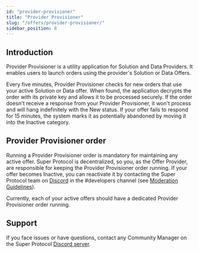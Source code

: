 ```yaml
---
id: "provider-provisioner"
title: "Provider Provisioner"
slug: "/offers/provider-provisioner/"
sidebar_position: 8
---
```


## Introduction

Provider Provisioner is a utility application for Solution and Data Providers. It enables users to launch orders using the provider's Solution or Data Offers.

Every five minutes, Provider Provisioner checks for new orders that use your active Solution or Data offer. When found, the application decrypts the order with its private key and allows it to be processed securely. If the order doesn't receive a response from your Provider Provisioner, it won't process and will hang indefinitely with the New status. If your offer fails to respond for 15 minutes, the system marks it as potentially abandoned by moving it into the Inactive category.

## Provider Provisioner order

Running a Provider Provisioner order is mandatory for maintaining any active offer. Super Protocol is decentralized, so you, as the Offer Provider, are responsible for keeping the Provider Provisioner order running. If your offer becomes Inactive, you can reactivate it by contacting the Super Protocol team on [Discord](https://discord.gg/superprotocol) in the #developers channel (see [Moderation Guidelines](https://docs.dev.superprotocol.com/developers/marketplace/moderation/)).

Currently, each of your active offers should have a dedicated Provider Provisioner order running.

## Support

If you face issues or have questions, contact any Community Manager on the Super Protocol [Discord server](https://discord.com/invite/superprotocol).

